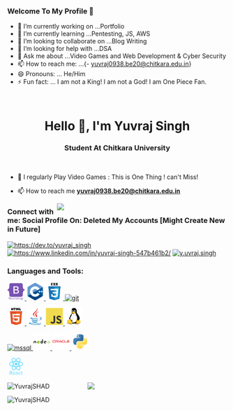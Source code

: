 ### Welcome To My Profile 👋

- 🔭 I’m currently working on ...Portfolio
- 🌱 I’m currently learning ...Pentesting, JS, AWS
- 👯 I’m looking to collaborate on ...Blog Writing
- 🤔 I’m looking for help with ...DSA
- 💬 Ask me about ...Video Games and Web Development & Cyber Security
- 📫 How to reach me: ...{- yuvraj0938.be20@chitkara.edu.in}
- 😄 Pronouns: ... He/Him
- ⚡ Fun fact: ... I am not a King! I am not a God! I am One Piece Fan.

<br>
<h1 align="center">Hello 👋, I'm Yuvraj Singh</h1>
<h3 align="center">Student At Chitkara University</h3>
<!-- All Seperate-->
<p align="left"> <a href="https://twitter.com/Y3vrajsingh" target="_blank"><img src="https://img.shields.io/twitter/follow/?logo=twitter&style=for-the-badge" alt="" /></a> </p>

- 📝 I regularly Play Video Games : This is One Thing ! can't Miss!

- 📫 How to reach me **yuvraj0938.be20@chitkara.edu.in**
<!-- Real Info -->
<img align="right" width="390" src="https://media.giphy.com/media/L1R1tvI9svkIWwpVYr/giphy.gif">
<h3 align="left">Connect with me: Social Profile On: Deleted My Accounts [Might Create New in Future]</h3>
<p align="left">
<a href="https://dev.to/https://dev.to/yuvraj_singh" target="blank"><img align="center" src="https://cdn.jsdelivr.net/npm/simple-icons@3.0.1/icons/dev-dot-to.svg" alt="https://dev.to/yuvraj_singh" height="30" width="40" /></a>
<a href="https://linkedin.com/in/https://www.linkedin.com/in/yuvraj-singh-547b461b2/" target="blank"><img align="center" src="https://raw.githubusercontent.com/rahuldkjain/github-profile-readme-generator/master/src/images/icons/Social/linked-in-alt.svg" alt="https://www.linkedin.com/in/yuvraj-singh-547b461b2/" height="30" width="40" /></a>
<a href="https://instagram.com/y.uvraj.singh" target="blank"><img align="center" src="https://raw.githubusercontent.com/rahuldkjain/github-profile-readme-generator/master/src/images/icons/Social/instagram.svg" alt="y.uvraj.singh" height="30" width="40" /></a>
</p>
<p align="left">
<!-- <a href="https://www.linkedin.com/in/yuvraj-singh-547b461b2/" target="_blank">Linkedin</a>
<a href="https://codedamn.com/user/YuvrajSHAD" target="blank">Codedamn</a> -->
</p>
<!-- Tools -->
<h3 align="left">Languages and Tools:</h3>
<p align="left"> 
<a href="https://getbootstrap.com" target="_blank"> <img src="https://raw.githubusercontent.com/devicons/devicon/master/icons/bootstrap/bootstrap-plain-wordmark.svg" alt="bootstrap" width="40" height="40"/> </a> 
<a href="https://www.w3schools.com/cpp/" target="_blank"> <img src="https://raw.githubusercontent.com/devicons/devicon/master/icons/cplusplus/cplusplus-original.svg" alt="cplusplus" width="40" height="40"/> </a>
<a href="https://www.w3schools.com/css/" target="_blank"> <img src="https://raw.githubusercontent.com/devicons/devicon/master/icons/css3/css3-original-wordmark.svg" alt="css3" width="40" height="40"/> </a> 
<a href="https://git-scm.com/" target="_blank"> <img src="https://www.vectorlogo.zone/logos/git-scm/git-scm-icon.svg" alt="git" width="40" height="40"/> </a>

<a href="https://www.w3.org/html/" target="_blank"> <img src="https://raw.githubusercontent.com/devicons/devicon/master/icons/html5/html5-original-wordmark.svg" alt="html5" width="40" height="40"/> </a>
<a href="https://www.java.com" target="_blank"> <img src="https://raw.githubusercontent.com/devicons/devicon/master/icons/java/java-original.svg" alt="java" width="40" height="40"/> </a> 
<a href="https://developer.mozilla.org/en-US/docs/Web/JavaScript" target="_blank"> <img src="https://raw.githubusercontent.com/devicons/devicon/master/icons/javascript/javascript-original.svg" alt="javascript" width="40" height="40"/> </a>
<a href="https://www.linux.org/" target="_blank"> <img src="https://raw.githubusercontent.com/devicons/devicon/master/icons/linux/linux-original.svg" alt="linux" width="40" height="40"/> </a> 

<a href="https://www.microsoft.com/en-us/sql-server" target="_blank"> <img src="https://www.svgrepo.com/show/303229/microsoft-sql-server-logo.svg" alt="mssql" width="40" height="40"/> </a> 
<a href="https://nodejs.org" target="_blank"> <img src="https://raw.githubusercontent.com/devicons/devicon/master/icons/nodejs/nodejs-original-wordmark.svg" alt="nodejs" width="40" height="40"/> </a>
<a href="https://www.oracle.com/" target="_blank"> <img src="https://raw.githubusercontent.com/devicons/devicon/master/icons/oracle/oracle-original.svg" alt="oracle" width="40" height="40"/> </a> 
<a href="https://www.python.org" target="_blank"> <img src="https://raw.githubusercontent.com/devicons/devicon/master/icons/python/python-original.svg" alt="python" width="40" height="40"/> </a> 

<a href="https://reactjs.org/" target="_blank"> <img src="https://raw.githubusercontent.com/devicons/devicon/master/icons/react/react-original-wordmark.svg" alt="react" width="40" height="40"/> </a> </p>

<p><img align="left" src="https://github-readme-stats.vercel.app/api/top-langs?username=YuvrajSHAD&show_icons=true&locale=en&layout=compact" alt="YuvrajSHAD" /></p>
<img align="right" width="320" src="https://media.giphy.com/media/RbDKaczqWovIugyJmW/giphy.gif"><br>

<p>&nbsp;<img align="left" src="https://github-readme-stats.vercel.app/api?username=YuvrajSHAD&show_icons=true&locale=en" alt="YuvrajSHAD" /></p>
